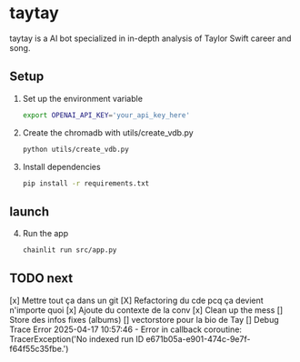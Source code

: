 # taytay
taytay is a AI bot specialized in in-depth analysis of Taylor Swift career and song. 

## Setup

1. Set up the environment variable

   ```bash
   export OPENAI_API_KEY='your_api_key_here'
   ```
2. Create the chromadb with utils/create_vdb.py
   ```bash
   python utils/create_vdb.py
   ```
3. Install dependencies
   ```bash
   pip install -r requirements.txt
   ```
## launch

4. Run the app
   ```bash
   chainlit run src/app.py
   ```

## TODO next

[x] Mettre tout ça dans un git
[X] Refactoring du cde pcq ça devient n'importe quoi
[x] Ajoute du contexte de la conv
[x] Clean up the mess
[] Store des infos fixes (albums)
[] vectorstore pour la bio de Tay 
[] Debug Trace Error 2025-04-17 10:57:46 - Error in callback coroutine: TracerException('No indexed run ID e671b05a-e901-474c-9e7f-f64f55c35fbe.')
